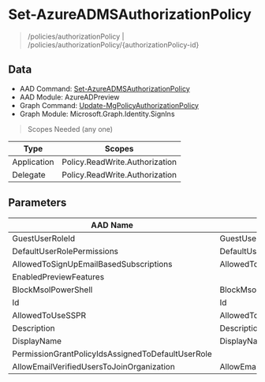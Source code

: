 # Set-AzureADMSAuthorizationPolicy

> /policies/authorizationPolicy | /policies/authorizationPolicy/{authorizationPolicy-id}

## Data

+ AAD Command: [Set-AzureADMSAuthorizationPolicy](https://docs.microsoft.com/en-us/powershell/module/AzureADPreview/Set-AzureADMSAuthorizationPolicy)
+ AAD Module: AzureADPreview
+ Graph Command: [Update-MgPolicyAuthorizationPolicy](https://docs.microsoft.com/en-us/powershell/module/Microsoft.Graph.Identity.SignIns/Update-MgPolicyAuthorizationPolicy)
+ Graph Module: Microsoft.Graph.Identity.SignIns

> Scopes Needed (any one)

|Type|Scopes|
|---|---|
|Application|Policy.ReadWrite.Authorization|
|Delegate|Policy.ReadWrite.Authorization|

## Parameters

|AAD Name|Graph Name|AAD Type|Graph Type|Infos|
|---|---|---|---|---|
|GuestUserRoleId|GuestUserRoleId|System.String|System.String||
|DefaultUserRolePermissions|DefaultUserRolePermissions|Microsoft.Open.MSGraph.Model.DefaultUserRolePermissions|Microsoft.Graph.PowerShell.Models.IMicrosoftGraphDefaultUserRolePermissions||
|AllowedToSignUpEmailBasedSubscriptions|AllowedToSignUpEmailBasedSubscriptions|System.Nullable/System.Boolean|System.Management.Automation.SwitchParameter||
|EnabledPreviewFeatures||System.Collections.Generic.List/System.String|||
|BlockMsolPowerShell|BlockMsolPowerShell|System.Nullable/System.Boolean|System.Management.Automation.SwitchParameter||
|Id|Id|System.String|System.String||
|AllowedToUseSSPR|AllowedToUseSspr|System.Nullable/System.Boolean|System.Management.Automation.SwitchParameter||
|Description|Description|System.String|System.String||
|DisplayName|DisplayName|System.String|System.String||
|PermissionGrantPolicyIdsAssignedToDefaultUserRole||System.Collections.Generic.List/System.String|||
|AllowEmailVerifiedUsersToJoinOrganization|AllowEmailVerifiedUsersToJoinOrganization|System.Nullable/System.Boolean|System.Management.Automation.SwitchParameter||

